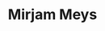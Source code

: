 ---
title: "Mirjam Meys"
presenter_id: mirjam_meys
permalink: /member_full_publications/mirjam_meys
layout: member_all_publications
---